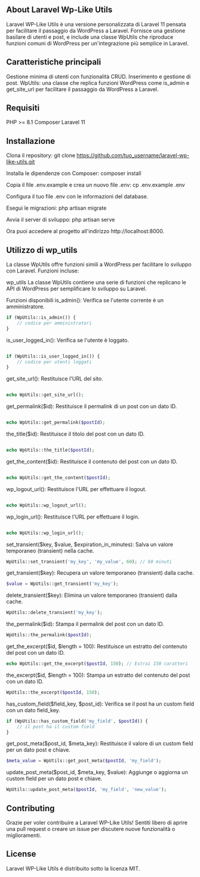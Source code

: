 ## About Laravel Wp-Like Utils
Laravel WP-Like Utils è una versione personalizzata di Laravel 11 pensata per facilitare il passaggio da WordPress a Laravel. Fornisce una gestione basilare di utenti e post, e include una classe WpUtils che riproduce funzioni comuni di WordPress per un'integrazione più semplice in Laravel.

## Caratteristiche principali 

Gestione minima di utenti con funzionalità CRUD.
Inserimento e gestione di post.
WpUtils: una classe che replica funzioni WordPress come is_admin e get_site_url per facilitare il passaggio da WordPress a Laravel.

## Requisiti
PHP >= 8.1
Composer
Laravel 11
## Installazione
Clona il repository:
git clone https://github.com/tuo_username/laravel-wp-like-utils.git

Installa le dipendenze con Composer:
composer install

Copia il file .env.example e crea un nuovo file .env:
cp .env.example .env

Configura il tuo file .env con le informazioni del database.

Esegui le migrazioni:
php artisan migrate

Avvia il server di sviluppo:
php artisan serve

Ora puoi accedere al progetto all'indirizzo http://localhost:8000.

## Utilizzo di wp_utils
La classe WpUtils offre funzioni simili a WordPress per facilitare lo sviluppo con Laravel. 
Funzioni incluse:

wp_utils
La classe WpUtils contiene una serie di funzioni che replicano le API di WordPress per semplificare lo sviluppo su Laravel.

Funzioni disponibili
is_admin(): Verifica se l'utente corrente è un amministratore.

```php
if (WpUtils::is_admin()) {
    // codice per amministratori
}
```

is_user_logged_in(): Verifica se l'utente è loggato.
```php

if (WpUtils::is_user_logged_in()) {
    // codice per utenti loggati
}
```

get_site_url(): Restituisce l'URL del sito.
```php

echo WpUtils::get_site_url();
```

get_permalink($id): Restituisce il permalink di un post con un dato ID.
```php

echo WpUtils::get_permalink($postId);
```

the_title($id): Restituisce il titolo del post con un dato ID.
```php

echo WpUtils::the_title($postId);
```

get_the_content($id): Restituisce il contenuto del post con un dato ID.
```php

echo WpUtils::get_the_content($postId);
```

wp_logout_url(): Restituisce l'URL per effettuare il logout.
```php

echo WpUtils::wp_logout_url();
```

wp_login_url(): Restituisce l'URL per effettuare il login.
```php

echo WpUtils::wp_login_url();
```

set_transient($key, $value, $expiration_in_minutes): Salva un valore temporaneo (transient) nella cache.

```php
WpUtils::set_transient('my_key', 'my_value', 60); // 60 minuti
```

get_transient($key): Recupera un valore temporaneo (transient) dalla cache.

```php
$value = WpUtils::get_transient('my_key');
```

delete_transient($key): Elimina un valore temporaneo (transient) dalla cache.
```php
WpUtils::delete_transient('my_key');
```
the_permalink($id): Stampa il permalink del post con un dato ID.
```php
WpUtils::the_permalink($postId);
```
get_the_excerpt($id, $length = 100): Restituisce un estratto del contenuto del post con un dato ID.
```php
echo WpUtils::get_the_excerpt($postId, 150); // Estrai 150 caratteri
```
the_excerpt($id, $length = 100): Stampa un estratto del contenuto del post con un dato ID.
```php
WpUtils::the_excerpt($postId, 150);
```
has_custom_field($field_key, $post_id): Verifica se il post ha un custom field con un dato field_key.
```php
if (WpUtils::has_custom_field('my_field', $postId)) {
    // il post ha il custom field
}
```
get_post_meta($post_id, $meta_key): Restituisce il valore di un custom field per un dato post e chiave.
```php
$meta_value = WpUtils::get_post_meta($postId, 'my_field');
```
update_post_meta($post_id, $meta_key, $value): Aggiunge o aggiorna un custom field per un dato post e chiave.
```php
WpUtils::update_post_meta($postId, 'my_field', 'new_value');
```
## Contributing
Grazie per voler contribuire a Laravel WP-Like Utils! Sentiti libero di aprire una pull request o creare un issue per discutere nuove funzionalità o miglioramenti.

## License
Laravel WP-Like Utils è distribuito sotto la licenza MIT.